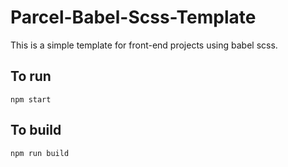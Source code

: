 # Parcel-Babel-Scss-Template
This is a simple template for front-end projects using babel scss.

## To run 
```npm start```

## To build
```npm run build```